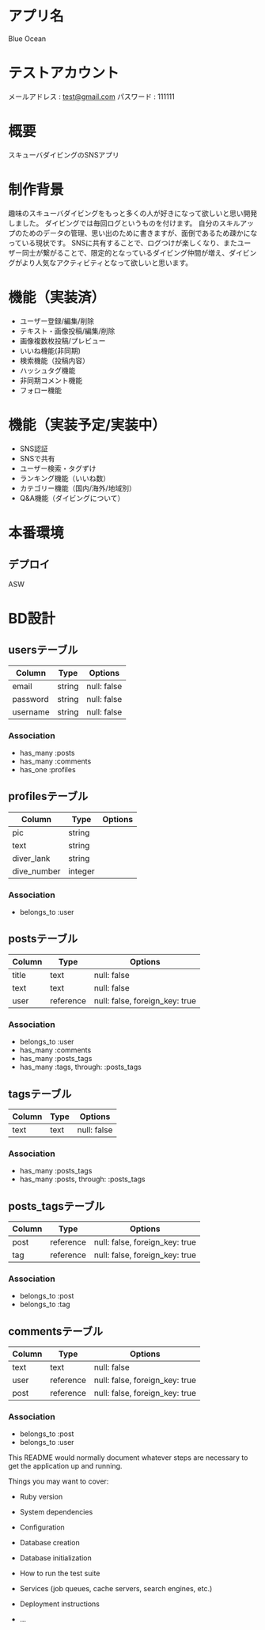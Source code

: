 # アプリ名
Blue Ocean
# テストアカウント
メールアドレス  : test@gmail.com
パスワード      : 111111
# 概要
スキューバダイビングのSNSアプリ
# 制作背景
趣味のスキューバダイビングをもっと多くの人が好きになって欲しいと思い開発しました。
ダイビングでは毎回ログというものを付けます。
自分のスキルアップのためのデータの管理、思い出のために書きますが、面倒であるため疎かになっている現状です。
SNSに共有することで、ログつけが楽しくなり、またユーザー同士が繋がることで、限定的となっているダイビング仲間が増え、ダイビングがより人気なアクティビティとなって欲しいと思います。

# 機能（実装済）
- ユーザー登録/編集/削除
- テキスト・画像投稿/編集/削除
- 画像複数枚投稿/プレビュー
- いいね機能(非同期)
- 検索機能（投稿内容）
- ハッシュタグ機能
- 非同期コメント機能
- フォロー機能
# 機能（実装予定/実装中）
- SNS認証
- SNSで共有
- ユーザー検索・タグずけ
- ランキング機能（いいね数）
- カテゴリー機能（国内/海外/地域別）
- Q&A機能（ダイビングについて）

# 本番環境
## デプロイ
ASW

# BD設計
## usersテーブル
|Column|Type|Options|
|------|----|-------|
|email|string|null: false|
|password|string|null: false|
|username|string|null: false|
### Association
- has_many :posts
- has_many :comments
- has_one :profiles

## profilesテーブル
|Column|Type|Options|
|------|----|-------|
|pic|string|
|text|string|
|diver_lank|string|
|dive_number|integer|
### Association
- belongs_to :user


## postsテーブル
|Column|Type|Options|
|------|----|-------|
|title|text|null: false|
|text|text|null: false|
|user|reference|null: false, foreign_key: true|
### Association
- belongs_to :user
- has_many :comments
- has_many :posts_tags
- has_many  :tags,  through:  :posts_tags

## tagsテーブル
|Column|Type|Options|
|------|----|-------|
|text|text|null: false|
### Association
- has_many :posts_tags
- has_many  :posts,  through:  :posts_tags

## posts_tagsテーブル
|Column|Type|Options|
|------|----|-------|
|post|reference|null: false, foreign_key: true|
|tag|reference|null: false, foreign_key: true|
### Association
- belongs_to :post
- belongs_to :tag

## commentsテーブル
|Column|Type|Options|
|------|----|-------|
|text|text|null: false|
|user|reference|null: false, foreign_key: true|
|post|reference|null: false, foreign_key: true|
### Association
- belongs_to :post
- belongs_to :user


This README would normally document whatever steps are necessary to get the
application up and running.

Things you may want to cover:

* Ruby version

* System dependencies

* Configuration

* Database creation

* Database initialization

* How to run the test suite

* Services (job queues, cache servers, search engines, etc.)

* Deployment instructions

* ...


